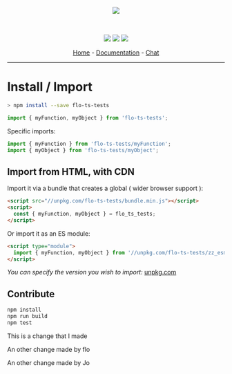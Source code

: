 <p align="center">
    <img src="https://user-images.githubusercontent.com/6702424/80216211-00ef5280-863e-11ea-81de-59f3a3d4b8e4.png">  
</p>
<p align="center">
    <i></i>
    <br>
    <br>
    <img src="https://github.com/cahuzacf/flo-ts-tests/workflows/ci/badge.svg">
    <img src="https://img.shields.io/bundlephobia/minzip/flo-ts-tests">
    <img src="https://img.shields.io/npm/dw/flo-ts-tests">
</p>
<p align="center">
  <a href="https://github.com/cahuzacf/flo-ts-tests">Home</a>
  -
  <a href="https://github.com/cahuzacf/flo-ts-tests">Documentation</a>
  -
  <a href="https://gitter.im/flo-ts-tests/">Chat</a>
</p>

---

# Install / Import

```bash
> npm install --save flo-ts-tests
```
```typescript
import { myFunction, myObject } from 'flo-ts-tests'; 
```

Specific imports:

```typescript
import { myFunction } from 'flo-ts-tests/myFunction';
import { myObject } from 'flo-ts-tests/myObject';
```

## Import from HTML, with CDN

Import it via a bundle that creates a global ( wider browser support ):  

```html
<script src="//unpkg.com/flo-ts-tests/bundle.min.js"></script>
<script>
  const { myFunction, myObject } = flo_ts_tests;
</script>
```

Or import it as an ES module:  

```html
<script type="module">
  import { myFunction, myObject } from '//unpkg.com/flo-ts-tests/zz_esm/index.js';
</script>
```

*You can specify the version you wish to import:* [unpkg.com](https://unpkg.com)
    
## Contribute

```bash
npm install
npm run build
npm test
```

This is a change that I made

An other change made by flo

An other change made by Jo
